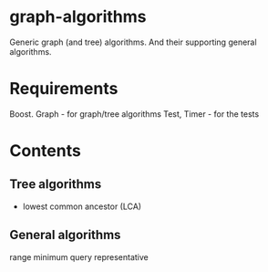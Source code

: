 graph-algorithms
================

Generic graph (and tree) algorithms.
And their supporting general algorithms.


Requirements
============

Boost.
  Graph       - for graph/tree algorithms
  Test, Timer - for the tests


Contents
========

Tree algorithms
---------------

* lowest common ancestor (LCA)


General algorithms
------------------

range minimum query
representative
